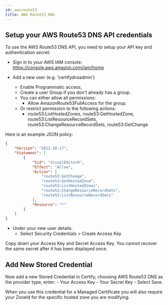 ```yaml
---
id: awsroute53
title: AWS Route53 DNS
---
```


## Setup your AWS Route53 DNS API credentials
To use the AWS Route53 DNS API, you need to setup your API key and authentication secret: 

- Sign in to your AWS IAM console: https://console.aws.amazon.com/iam/home

- Add a new user (e.g. 'certifydnsadmin')
    - Enable Programmatic access, 
    - Create a user Group if you don't already has a group.
    - You can either allow all permissions: 
        - Allow AmazonRoute53FullAccess for the group.
    - Or restrict permission to the following actions:
        - route53:ListHostedZones, route53:GetHostedZone, route53:ListResourceRecordSets, route53:ChangeResourceRecordSets, route53:GetChange 

Here is an example JSON policy:
```json
{
    "Version": "2012-10-17",
    "Statement": [
        {
            "Sid": "VisualEditor0",
            "Effect": "Allow",
            "Action": [
                "route53:GetChange",
                "route53:GetHostedZone",
                "route53:ListHostedZones",
                "route53:ChangeResourceRecordSets",
                "route53:ListResourceRecordSets"
            ],
            "Resource": "*"
        }
    ]
}
```

- Under your new user details:
    - Select Security Credentials > Create Access Key

Copy down your Access Key and Secret Access Key. You cannot recover the same secret after it has been displayed once.

## Add New Stored Credential
Now add a new Stored Credential in Certify, choosing AWS Route53 DNS as the provider type, enter:
    - Your Access Key
    - Your Secret Key
    - Select Save.

When you use this credential for a Managed Certificate you will also require your ZoneId for the specific hosted zone you are modifying.
